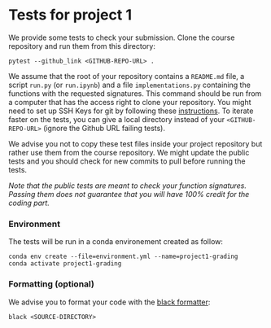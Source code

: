 # Tests for project 1

We provide some tests to check your submission. 
Clone the course repository and run them from this directory:

```
pytest --github_link <GITHUB-REPO-URL> .
```

We assume that the root of your repository contains a `README.md` file, a script `run.py` (or `run.ipynb`) and a file `implementations.py`  containing the functions with the requested signatures.
This command should be run from a computer that has the access right to clone your repository.
You might need to set up SSH Keys for git by following these [instructions](https://docs.github.com/en/authentication/connecting-to-github-with-ssh/generating-a-new-ssh-key-and-adding-it-to-the-ssh-agent#generating-a-new-ssh-key).
To iterate faster on the tests, you can give a local directory instead of your `<GITHUB-REPO-URL>` (ignore the Github URL failing tests).

We advise you not to copy these test files inside your project repository but rather use them from the course repository.
We might update the public tests and you should check for new commits to pull before running the tests.

*Note that the public tests are meant to check your function signatures. Passing them does not guarantee that you will have 100% credit for the coding part.*

### Environment

The tests will be run in a conda environement created as follow:

```
conda env create --file=environment.yml --name=project1-grading
conda activate project1-grading
```

### Formatting (optional)

We advise you to format your code with the [black formatter](https://github.com/psf/black):

```
black <SOURCE-DIRECTORY>
```